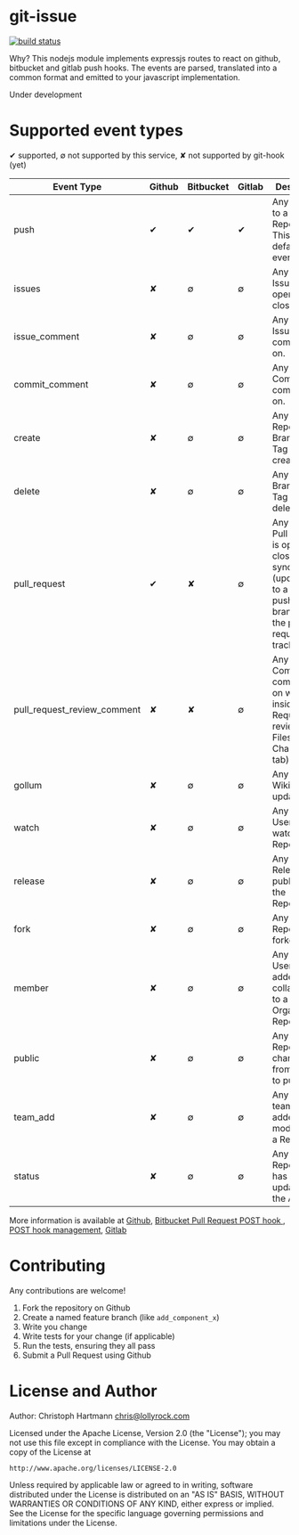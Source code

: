# git-issue

[![build status](https://secure.travis-ci.org/gittalk/git-hook.png)](http://travis-ci.org/gittalk/git-hook)

Why? This nodejs module implements expressjs routes to react on github, bitbucket and gitlab push hooks. The events are parsed, translated into a common format and emitted to your javascript implementation.

Under development

# Supported event types

✔ supported, ∅ not supported by this service, ✘ not supported by git-hook (yet)

| Event Type    | Github     | Bitbucket | Gitlab    | Description |
| ------------- | ---------- | --------- | --------- | ----------- |
|push | ✔ | ✔ | ✔  | Any git push to a Repository. This is the default event. |
|issues | ✘ | ∅ | ∅ | Any time an Issue is opened or closed. |
|issue_comment | ✘ | ∅ | ∅ | Any time an Issue is commented on. |
|commit_comment | ✘ | ∅ | ∅ | Any time a Commit is commented on. |
|create  | ✘ | ∅ | ∅ | Any time a Repository, Branch, or Tag is created. |
|delete  | ✘ | ∅ | ∅ | Any time a Branch or Tag is deleted. |
|pull_request  | ✔ | ✘ | ∅ | Any time a Pull Request is opened, closed, or synchronized (updated due to a new push in the branch that the pull request is tracking). |
|pull_request_review_comment  | ✘ | ✘ | ∅ | Any time a Commit is commented on while inside a Pull Request review (the Files Changed tab). |
|gollum  | ✘ | ∅ | ∅ |  Any time a Wiki page is updated. |
|watch  | ✘ | ∅ | ∅ |  Any time a User watches the Repository. |
|release  | ✘ | ∅ | ∅ |  Any time a Release is published in the Repository. |
|fork  | ✘ | ∅ | ∅ |  Any time a Repository is forked. |
|member  | ✘ | ∅ | ∅ |  Any time a User is added as a collaborator to a non-Organization Repository. |
|public | ✘ | ∅ | ∅ |   Any time a Repository changes from private to public. |
|team_add  | ✘ | ∅ | ∅ | Any time a team is added or modified on a Repository. |
|status | ✘ | ∅ | ∅ | Any time a Repository has a status update from the API |

More information is available at [Github](http://developer.github.com/v3/repos/hooks/), [Bitbucket Pull Request POST hook ](https://confluence.atlassian.com/display/BITBUCKET/Pull+Request+POST+hook+management), [POST hook management](https://confluence.atlassian.com/display/BITBUCKET/POST+hook+management), [Gitlab](http://api.gitlab.org/system_hooks.html)

# Contributing

Any contributions are welcome!

1. Fork the repository on Github
2. Create a named feature branch (like `add_component_x`)
3. Write you change
4. Write tests for your change (if applicable)
5. Run the tests, ensuring they all pass
6. Submit a Pull Request using Github

# License and Author

Author: Christoph Hartmann <chris@lollyrock.com>

Licensed under the Apache License, Version 2.0 (the "License");
you may not use this file except in compliance with the License.
You may obtain a copy of the License at

    http://www.apache.org/licenses/LICENSE-2.0

Unless required by applicable law or agreed to in writing, software
distributed under the License is distributed on an "AS IS" BASIS,
WITHOUT WARRANTIES OR CONDITIONS OF ANY KIND, either express or implied.
See the License for the specific language governing permissions and
limitations under the License.
